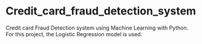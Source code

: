 # Credit_card_fraud_detection_system
Credit card Fraud Detection system using Machine Learning with Python. For this project, the Logistic Regression model is used.
